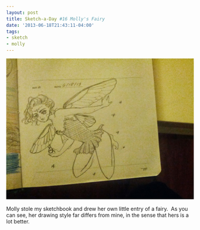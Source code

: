 ```yaml
---
layout: post
title: Sketch-a-Day #16 Molly's Fairy
date: '2013-06-18T21:43:11-04:00'
tags:
- sketch
- molly
---
```

![](/images/sketches/sad16-molly-fairy.jpg)

Molly stole my sketchbook and drew her own little entry of a fairy.  As you can see, her drawing style far differs from mine, in the sense that hers is a lot better.  
